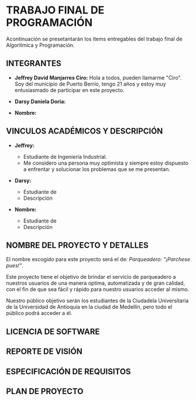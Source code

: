 # TRABAJO FINAL DE PROGRAMACIÓN

Acontinuación se presetantarán los items entregables del trabajo final de Algoritmica y Programación. 

## INTEGRANTES

- **Jeffrey David Manjarres Ciro:** Hola a todos, pueden llamarme "Ciro". Soy del municipio de Puerto Berrío, tengo 21 años y estoy muy entusiasmado de participar en este proyecto.

- **Darsy Daniela Doria:**

- **Nombre:**

## VINCULOS ACADÉMICOS Y DESCRIPCIÓN

- **Jeffrey:**
  - Estudiante de Ingeniería Industrial.
  - Me considero una persona muy optimista y siempre estoy dispuesto a enfrentar y solucionar los problemas que se me presentan.

- **Darsy:**
  - Estudiante de
  - Descripción

- **Nombre:**
  - Estudiante de
  - Descripción 

## NOMBRE DEL PROYECTO Y DETALLES

El nombre escogido para este proyecto será el de: *Parqueadero: "¡Parchese pues!"*.

Este proyecto tiene el objetivo de brindar el servicio de parqueadero a nuestros usuarios de una manera optima, automatizada y de gran calidad, con el fin de que sea fácil y rápido para nuestro usuarios acceder al mismo.

Nuestro público objetivo serán los estudiantes de la Ciudadela Universitaria de la Universidad de Antioquia en la ciudad de Medellín, pero todo el público podrá acceder a él.

## LICENCIA DE SOFTWARE

## REPORTE DE VISIÓN

## ESPECIFICACIÓN DE REQUISITOS

## PLAN DE PROYECTO
